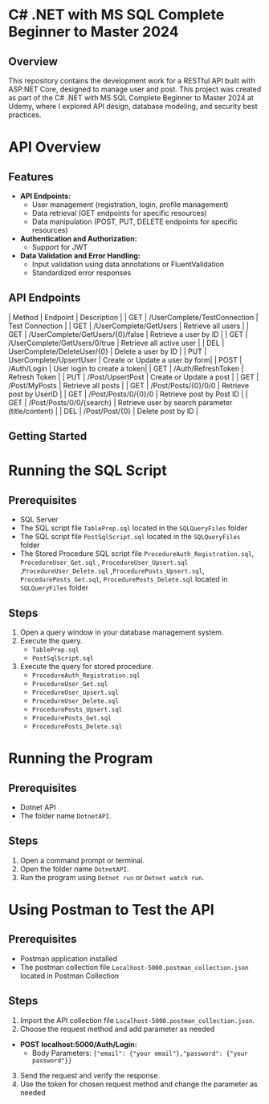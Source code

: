 # C# .NET with MS SQL Complete Beginner to Master 2024
## Overview
This repository contains the development work for a RESTful API built with ASP.NET Core, designed to manage user and post. This project was created as part of the C# .NET with MS SQL Complete Beginner to Master 2024 at Udemy, where I explored API design, database modeling, and security best practices.

# API Overview
## Features

* **API Endpoints:**
  + User management (registration, login, profile management)
  + Data retrieval (GET endpoints for specific resources)
  + Data manipulation (POST, PUT, DELETE endpoints for specific resources)
* **Authentication and Authorization:**
  + Support for JWT
* **Data Validation and Error Handling:**
  + Input validation using data annotations or FluentValidation
  + Standardized error responses
## API Endpoints

| Method | Endpoint | Description |
| GET | /UserComplete/TestConnection | Test Connection |
| GET | /UserComplete/GetUsers | Retrieve all users |
| GET | /UserComplete/GetUsers/{0}/false | Retrieve a user by ID |
| GET | /UserComplete/GetUsers/0/true | Retrieve all active user |
| DEL | UserComplete/DeleteUser/{0} | Delete a user by ID |
| PUT | UserComplete/UpsertUser | Create or Update a user by form|
| POST | /Auth/Login | User login to create a token|
| GET | /Auth/RefreshToken | Refresh Token |
| PUT | /Post/UpsertPost | Create or Update a post |
| GET | /Post/MyPosts | Retrieve all posts |
| GET | /Post/Posts/{0}/0/0 | Retrieve post by UserID |
| GET | /Post/Posts/0/{0}/0 | Retrieve post by Post ID |
| GET | /Post/Posts/0/0/{search} | Retrieve user by search parameter (title/content) |
| DEL | /Post/Post/{0} | Delete post by ID |

## Getting Started

# Running the SQL Script
## Prerequisites
* SQL Server 
* The SQL script file `TablePrep.sql` located in the `SQLQueryFiles` folder
* The SQL script file `PostSqlScript.sql` located in the `SQLQueryFiles` folder
* The Stored Procedure SQL script file `ProcedureAuth_Registration.sql`, `ProcedureUser_Get.sql` , `ProcedureUser_Upsert.sql` ,`ProcedureUser_Delete.sql` ,`ProcedurePosts_Upsert.sql`, `ProcedurePosts_Get.sql`, `ProcedurePosts_Delete.sql` located in `SQLQueryFiles` folder
## Steps
1. Open a query window in your database management system.
2. Execute the query.
   + `TablePrep.sql`
   + `PostSqlScript.sql`
3. Execute the query for stored procedure.
   + `ProcedureAuth_Registration.sql`
   + `ProcedureUser_Get.sql`
   + `ProcedureUser_Upsert.sql`
   + `ProcedureUser_Delete.sql`
   + `ProcedurePosts_Upsert.sql`
   +  `ProcedurePosts_Get.sql`
   +  `ProcedurePosts_Delete.sql` 

# Running the Program
## Prerequisites
* Dotnet API
* The folder name `DotnetAPI`.
## Steps
1. Open a command prompt or terminal.
2. Open the folder name `DotnetAPI`.
3. Run the program using `Dotnet run` or `Dotnet watch run`.

# Using Postman to Test the API

## Prerequisites
* Postman application installed
* The postman collection file `Localhost-5000.postman_collection.json` located in Postman Collection
## Steps

1. Import the API collection file `Localhost-5000.postman_collection.json`.
2. Choose the request method and add parameter as needed
* **POST localhost:5000/Auth/Login:**
	+ Body Parameters: `{"email": {"your email"},"password": {"your password"}}`
3. Send the request and verify the response.
4. Use the token for chosen request method and change the parameter as needed
